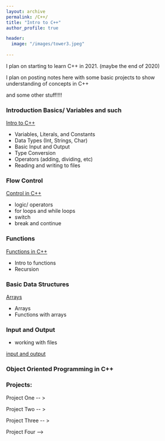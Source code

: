 ```yaml
---
layout: archive
permalink: /C++/
title: "Intro to C++"
author_profile: true

header:
  image: "/images/tower3.jpeg"
  
---
```


I plan on starting to learn C++ in 2021. (maybe the end of 2020)


I plan on posting notes here with some basic projects to show understanding of concepts in C++

and some other stuff!!!!
### Introduction Basics/ Variables and such

[Intro to C++ ](https://devintheengineer.com/C++/intro_c++)

- Variables, Literals, and Constants
- Data Types (Int, Strings, Char)
- Basic Input and Output
- Type Conversion
- Operators (adding, dividing, etc)
- Reading and writing to files


### Flow Control


[Control in C++ ](https://devintheengineer.com/C++/control_c++)


- logic/ operators
- for loops and while loops
- switch 
- break and continue


### Functions

[Functions in C++ ](https://devintheengineer.com/C++/functions_cpp)

- Intro to functions
- Recursion



### Basic Data Structures

[Arrays](https://devintheengineer.com/C++/arrays)

- Arrays
- Functions with arrays



### Input and Output
- working with files

[input and output ](https://devintheengineer.com/C++/input_output)

### Object Oriented Programming in C++



### Projects:

Project One -- >

Project Two -- >

Project Three -- >

Project Four -->








